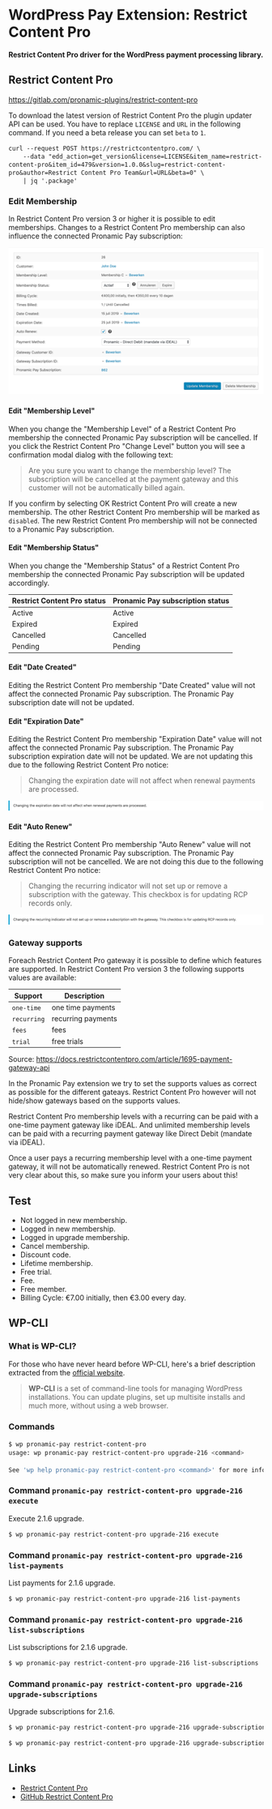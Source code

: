 # WordPress Pay Extension: Restrict Content Pro

**Restrict Content Pro driver for the WordPress payment processing library.**

## Restrict Content Pro

https://gitlab.com/pronamic-plugins/restrict-content-pro

To download the latest version of Restrict Content Pro the plugin updater API can be used.
You have to replace `LICENSE` and `URL` in the following command. If you need a beta
release you can set `beta` to `1`.

```
curl --request POST https://restrictcontentpro.com/ \
    --data "edd_action=get_version&license=LICENSE&item_name=restrict-content-pro&item_id=479&version=1.0.0&slug=restrict-content-pro&author=Restrict Content Pro Team&url=URL&beta=0" \
    | jq '.package'
```

### Edit Membership

In Restrict Content Pro version 3 or higher it is possible to edit memberships.
Changes to a Restrict Content Pro membership can also influence the connected
Pronamic Pay subscription:

![Restrict Content Pro edit membership](documentation/restrict-content-pro-3-edit-membership.png)

#### Edit "Membership Level"

When you change the "Membership Level" of a Restrict Content Pro membership the
connected Pronamic Pay subscription will be cancelled. If you click the 
Restrict Content Pro "Change Level" button you will see a confirmation modal
dialog with the following text:

> Are you sure you want to change the membership level? The subscription will be cancelled at the payment gateway and this customer will not be automatically billed again. 

If you confirm by selecting OK Restrict Content Pro will create a new membership.
The other Restrict Content Pro membership will be marked as `disabled`. The new
Restrict Content Pro membership will not be connected to a Pronamic Pay subscription.

#### Edit "Membership Status"

When you change the "Membership Status" of a Restrict Content Pro membership the
connected Pronamic Pay subscription will be updated accordingly.

| Restrict Content Pro status | Pronamic Pay subscription status |
| --------------------------- | -------------------------------- |
| Active                      | Active                           |
| Expired                     | Expired                          |
| Cancelled                   | Cancelled                        |
| Pending                     | Pending                          |

#### Edit "Date Created"

Editing the Restrict Content Pro membership "Date Created" value will not affect
the connected Pronamic Pay subscription. The Pronamic Pay subscription date will
not be updated.

#### Edit "Expiration Date"

Editing the Restrict Content Pro membership "Expiration Date" value will not affect
the connected Pronamic Pay subscription. The Pronamic Pay subscription expiration
date will not be updated. We are not updating this due to the following
Restrict Content Pro notice:

> Changing the expiration date will not affect when renewal payments are processed.

![Restrict Content Pro edit expiration date notice](documentation/restrict-content-pro-3-edit-expiration-date-notice.png)

#### Edit "Auto Renew"

Editing the Restrict Content Pro membership "Auto Renew" value will not affect
the connected Pronamic Pay subscription. The Pronamic Pay subscription will not
be cancelled. We are not doing this due to the following Restrict Content Pro notice:

> Changing the recurring indicator will not set up or remove a subscription with the gateway. This checkbox is for updating RCP records only.

![Restrict Content Pro edit auto renew notice](documentation/restrict-content-pro-3-edit-auto-renew-notice.png)

### Gateway supports

Foreach Restrict Content Pro gateway it is possible to define which features are supported.
In Restrict Content Pro version 3 the following supports values are available:

| Support     | Description        |
| ----------- | ------------------ |
| `one-time`  | one time payments  |
| `recurring` | recurring payments |
| `fees`      | fees               |
| `trial`     | free trials        |

Source: https://docs.restrictcontentpro.com/article/1695-payment-gateway-api

In the Pronamic Pay extension we try to set the supports values as correct as possible
for the different gateays. Restrict Content Pro however will not hide/show gateways 
based on the supports values.

Restrict Content Pro membership levels with a recurring can be paid with a
one-time payment gateway like iDEAL. And unlimited membership levels can 
be paid with a recurring payment gateway like Direct Debit (mandate via iDEAL).

Once a user pays a recurring membership level with a one-time payment gateway, 
it will not be automatically renewed. Restrict Content Pro is not very clear 
about this, so make sure you inform your users about this!

## Test

*	Not logged in new membership.
*	Logged in new membership.
*	Logged in upgrade membership.
*	Cancel membership.
*	Discount code.
*	Lifetime membership.
*	Free trial.
*	Fee.
*	Free member.
*	Billing Cycle:	€7.00 initially, then €3.00 every day.

## WP-CLI

### What is WP-CLI?

For those who have never heard before WP-CLI, here's a brief description extracted from the [official website](https://wp-cli.org/).

> **WP-CLI** is a set of command-line tools for managing WordPress installations. You can update plugins, set up multisite installs and much more, without using a web browser.

### Commands

```bash
$ wp pronamic-pay restrict-content-pro
usage: wp pronamic-pay restrict-content-pro upgrade-216 <command>

See 'wp help pronamic-pay restrict-content-pro <command>' for more information on a specific command.
```

### Command `pronamic-pay restrict-content-pro upgrade-216 execute`

Execute 2.1.6 upgrade.

```bash
$ wp pronamic-pay restrict-content-pro upgrade-216 execute
```

### Command `pronamic-pay restrict-content-pro upgrade-216 list-payments`

List payments for 2.1.6 upgrade.

```bash
$ wp pronamic-pay restrict-content-pro upgrade-216 list-payments
```

### Command `pronamic-pay restrict-content-pro upgrade-216 list-subscriptions`

List subscriptions for 2.1.6 upgrade.

```bash
$ wp pronamic-pay restrict-content-pro upgrade-216 list-subscriptions
```

### Command `pronamic-pay restrict-content-pro upgrade-216 upgrade-subscriptions`

Upgrade subscriptions for 2.1.6.

```bash
$ wp pronamic-pay restrict-content-pro upgrade-216 upgrade-subscriptions
```

```bash
$ wp pronamic-pay restrict-content-pro upgrade-216 upgrade-subscriptions --skip-notes --status='Active' --dry-run
```

## Links

*	[Restrict Content Pro](https://restrictcontentpro.com/)
*	[GitHub Restrict Content Pro](https://github.com/restrictcontentpro/restrict-content-pro)
